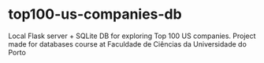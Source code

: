 # top100-us-companies-db
Local Flask server + SQLite DB for exploring Top 100 US companies.
Project made for databases course at Faculdade de Ciências da Universidade do Porto
